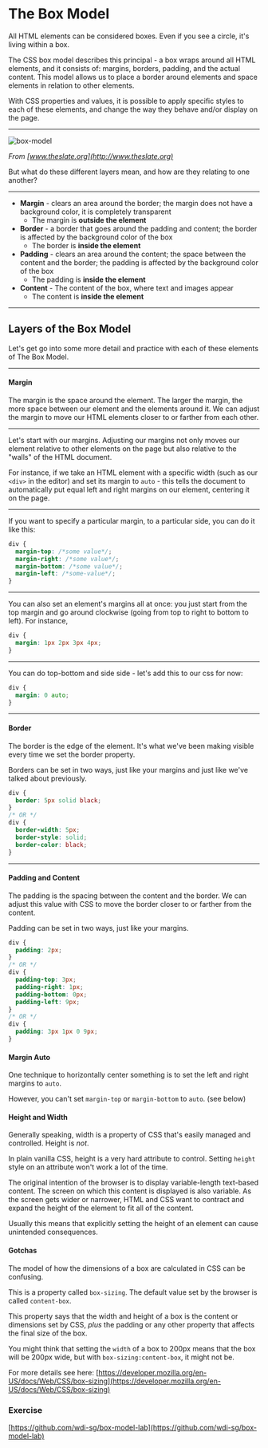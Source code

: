 # The Box Model

All HTML elements can be considered boxes. Even if you see a circle, it's living within a box.

The CSS box model describes this principal - a box wraps around all HTML elements, and it consists of: margins, borders, padding, and the actual content.  This model allows us to place a border around elements and space elements in relation to other elements.

With CSS properties and values, it is possible to apply specific styles to each of these elements, and change the way they behave and/or display on the page.

---

![box-model](http://s6.postimg.org/gi8r6c341/css_box_model.png)

_From [www.theslate.org](http://www.theslate.org)_

But what do these different layers mean, and how are they relating to one another?

---

* **Margin** - clears an area around the border; the margin does not have a background color, it is completely transparent
  * The margin is **outside the element**
* **Border** - a border that goes around the padding and content; the border is affected by the background color of the box
  * The border is **inside the element**
* **Padding** - clears an area around the content; the space between the content and the border; the padding is affected by the background color of the box
  * The padding is **inside the element**
* **Content** - The content of the box, where text and images appear
  * The content is **inside the element**

---

## Layers of the Box Model

Let's get go into some more detail and practice with each of these elements of The Box Model.

---

#### Margin

The margin is the space around the element. The larger the margin, the more space between our element and the elements around it. We can adjust the margin to move our HTML elements closer to or farther from each other.


---

Let's start with our margins. Adjusting our margins not only moves our element relative to other elements on the page but also relative to the "walls" of the HTML document.

For instance, if we take an HTML element with a specific width (such as our `<div>` in the editor) and set its margin to `auto` - this tells the document to automatically put equal left and right margins on our element, centering it on the page.

---

If you want to specify a particular margin, to a particular side, you can do it like this:

```css
div {
  margin-top: /*some value*/;
  margin-right: /*some value*/;
  margin-bottom: /*some value*/;
  margin-left: /*some-value*/;
}
```

---

You can also set an element's margins all at once: you just start from the top margin and go around clockwise (going from top to right to bottom to left). For instance,

```css
div {
  margin: 1px 2px 3px 4px;
}
```

---

You can do top-bottom and side side - let's add this to our css for now:

```css
div {
  margin: 0 auto;
}
```

---

#### Border

The border is the edge of the element. It's what we've been making visible every time we set the border property.

Borders can be set in two ways, just like your margins and just like we've talked about previously.

```css
div {
  border: 5px solid black;
}
/* OR */
div {
  border-width: 5px;
  border-style: solid;
  border-color: black;
}
```

---

#### Padding and Content

The padding is the spacing between the content and the border. We can adjust this value with CSS to move the border closer to or farther from the content.

Padding can be set in two ways, just like your margins.

```css
div {
  padding: 2px;
}
/* OR */
div {
  padding-top: 3px;
  padding-right: 1px;
  padding-bottom: 0px;
  padding-left: 9px;
}
/* OR */
div {
  padding: 3px 1px 0 9px;
}
```

#### Margin Auto
One technique to horizontally center something is to set the left and right margins to `auto`.

However, you can't set `margin-top` or `margin-bottom` to `auto`. (see below)

#### Height and Width
Generally speaking, width is a property of CSS that's easily managed and controlled. Height is *not*.

In plain vanilla CSS, height is a very hard attribute to control. Setting `height` style on an attribute won't work a lot of the time.

The original intention of the browser is to display variable-length text-based content. The screen on which this content is displayed is also variable. As the screen gets wider or narrower, HTML and CSS want to contract and expand the height of the element to fit all of the content.

Usually this means that explicitly setting the height of an element can cause unintended consequences.

#### Gotchas

The model of how the dimensions of a box are calculated in CSS can be confusing.

This is a property called `box-sizing`. The default value set by the browser is called `content-box`.

This property says that the width and height of a box is the content or dimensions set by CSS, *plus* the padding or any other property that affects the final size of the box.

You might think that setting the `width` of a box to 200px means that the box will be 200px wide, but with `box-sizing:content-box`, it might not be.

For more details see here: [https://developer.mozilla.org/en-US/docs/Web/CSS/box-sizing](https://developer.mozilla.org/en-US/docs/Web/CSS/box-sizing)


### Exercise
[https://github.com/wdi-sg/box-model-lab](https://github.com/wdi-sg/box-model-lab)
